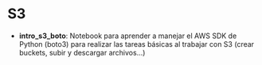 # S3
* **intro_s3_boto**: Notebook para aprender a manejar el AWS SDK de Python (boto3) para realizar las tareas básicas al trabajar con S3 (crear buckets, subir y descargar archivos...)
